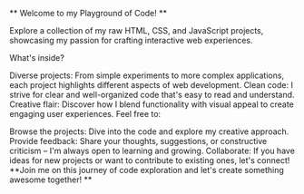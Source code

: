 
** Welcome to my Playground of Code! **

Explore a collection of my raw HTML, CSS, and JavaScript projects, showcasing my passion for crafting interactive web experiences.

What's inside?

Diverse projects: From simple experiments to more complex applications, each project highlights different aspects of web development.
Clean code: I strive for clear and well-organized code that's easy to read and understand.
Creative flair: Discover how I blend functionality with visual appeal to create engaging user experiences.
Feel free to:

Browse the projects: Dive into the code and explore my creative approach.
Provide feedback: Share your thoughts, suggestions, or constructive criticism – I'm always open to learning and growing.
Collaborate: If you have ideas for new projects or want to contribute to existing ones, let's connect!
**Join me on this journey of code exploration and let's create something awesome together! **
